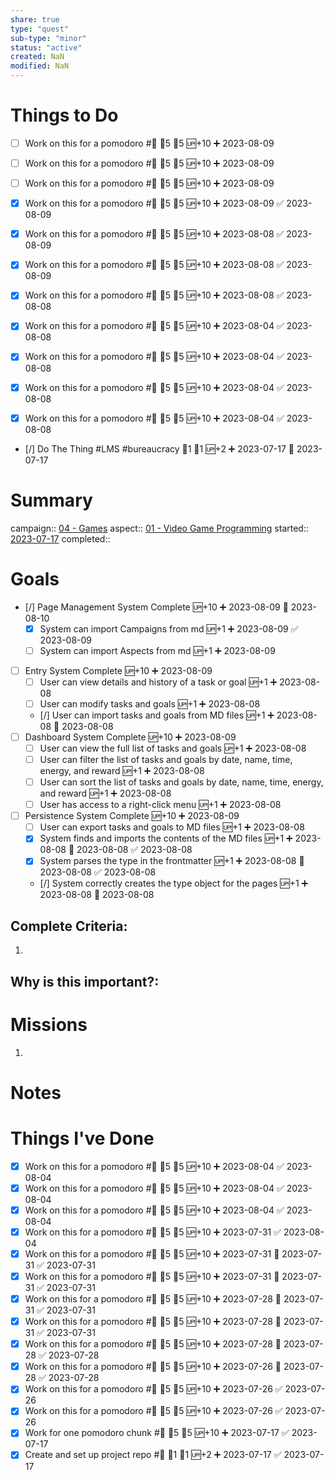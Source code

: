 ```yaml
---
share: true
type: "quest"
sub-type: "minor"
status: "active"
created: NaN 
modified: NaN
---
```

 
# Things to Do
- [ ] Work on this for a pomodoro #👾 🍅5 🥄5 🆙+10 ➕ 2023-08-09
- [ ] Work on this for a pomodoro #👾 🍅5 🥄5 🆙+10 ➕ 2023-08-09
- [ ] Work on this for a pomodoro #👾 🍅5 🥄5 🆙+10 ➕ 2023-08-09
- [x] Work on this for a pomodoro #👾 🍅5 🥄5 🆙+10 ➕ 2023-08-09 ✅ 2023-08-09
- [x] Work on this for a pomodoro #👾 🍅5 🥄5 🆙+10 ➕ 2023-08-08 ✅ 2023-08-09
- [x] Work on this for a pomodoro #👾 🍅5 🥄5 🆙+10 ➕ 2023-08-08 ✅ 2023-08-09
- [x] Work on this for a pomodoro #👾 🍅5 🥄5 🆙+10 ➕ 2023-08-08 ✅ 2023-08-08
- [x] Work on this for a pomodoro #👾 🍅5 🥄5 🆙+10 ➕ 2023-08-04 ✅ 2023-08-08
- [x] Work on this for a pomodoro #👾 🍅5 🥄5 🆙+10 ➕ 2023-08-04 ✅ 2023-08-08
- [x] Work on this for a pomodoro #👾 🍅5 🥄5 🆙+10 ➕ 2023-08-04 ✅ 2023-08-08
- [x] Work on this for a pomodoro #👾 🍅5 🥄5 🆙+10 ➕ 2023-08-04 ✅ 2023-08-08


- [/] Do The Thing #LMS #bureaucracy 🍅1 🥄1 🆙+2 ➕ 2023-07-17 🛫 2023-07-17
# Summary
campaign:: [04 - Games](04%20-%20Games.md)
aspect:: [01 - Video Game Programming](01%20-%20Video%20Game%20Programming.md)
started:: [2023-07-17](../../00%20-%20Life%20Management%20System/09%20-%20Daily%20Notes/2023-07-17.md)
completed::

# Goals
- [/] Page Management System Complete 🆙+10 ➕ 2023-08-09 🛫 2023-08-10
	- [x] System can import Campaigns from md 🆙+1 ➕ 2023-08-09 ✅ 2023-08-09
	- [ ] System can import Aspects from md 🆙+1 ➕ 2023-08-09 

- [ ] Entry System Complete 🆙+10 ➕ 2023-08-09
	- [ ] User can view details and history of a task or goal 🆙+1 ➕ 2023-08-08	
	- [ ] User can modify tasks and goals 🆙+1 ➕ 2023-08-08 
	- [/] User can import tasks and goals from MD files 🆙+1 ➕ 2023-08-08 🛫 2023-08-08 
- [ ] Dashboard System Complete 🆙+10 ➕ 2023-08-09 
	- [ ] User can view the full list of tasks and goals 🆙+1 ➕ 2023-08-08 
	- [ ] User can filter the list of tasks and goals by date, name, time, energy, and reward 🆙+1 ➕ 2023-08-08 
	- [ ] User can sort the list of tasks and goals by date, name, time, energy, and reward 🆙+1 ➕ 2023-08-08 
	- [ ] User has access to a right-click menu 🆙+1 ➕ 2023-08-08 
- [ ] Persistence System Complete 🆙+10 ➕ 2023-08-09 
	- [ ] User can export tasks and goals to MD files 🆙+1 ➕ 2023-08-08 
	- [x] System finds and imports the contents of the MD files 🆙+1 ➕ 2023-08-08 🛫 2023-08-08 ✅ 2023-08-08
	- [x] System parses the type in the frontmatter 🆙+1 ➕ 2023-08-08 🛫 2023-08-08 ✅ 2023-08-08
	- [/] System correctly creates the type object for the pages 🆙+1 ➕ 2023-08-08 🛫 2023-08-08 


## Complete Criteria:
1. 

## Why is this important?:

# Missions
1.

# Notes

# Things I've Done
- [x] Work on this for a pomodoro #👾 🍅5 🥄5 🆙+10 ➕ 2023-08-04 ✅ 2023-08-04
- [x] Work on this for a pomodoro #👾 🍅5 🥄5 🆙+10 ➕ 2023-08-04 ✅ 2023-08-04
- [x] Work on this for a pomodoro #👾 🍅5 🥄5 🆙+10 ➕ 2023-08-04 ✅ 2023-08-04
- [x] Work on this for a pomodoro #👾 🍅5 🥄5 🆙+10 ➕ 2023-07-31 ✅ 2023-08-04
- [x] Work on this for a pomodoro #👾 🍅5 🥄5 🆙+10 ➕ 2023-07-31 🛫 2023-07-31 ✅ 2023-07-31
- [x] Work on this for a pomodoro #👾 🍅5 🥄5 🆙+10 ➕ 2023-07-31 🛫 2023-07-31 ✅ 2023-07-31
- [x] Work on this for a pomodoro #👾 🍅5 🥄5 🆙+10 ➕ 2023-07-28 🛫 2023-07-31 ✅ 2023-07-31
- [x] Work on this for a pomodoro #👾 🍅5 🥄5 🆙+10 ➕ 2023-07-28 🛫 2023-07-31 ✅ 2023-07-31
- [x] Work on this for a pomodoro #👾 🍅5 🥄5 🆙+10 ➕ 2023-07-28 🛫 2023-07-28 ✅ 2023-07-28
- [x] Work on this for a pomodoro #👾 🍅5 🥄5 🆙+10 ➕ 2023-07-26 🛫 2023-07-28 ✅ 2023-07-28
- [x] Work on this for a pomodoro #👾 🍅5 🥄5 🆙+10 ➕ 2023-07-26 ✅ 2023-07-26
- [x] Work on this for a pomodoro #👾 🍅5 🥄5 🆙+10 ➕ 2023-07-26 ✅ 2023-07-26
- [x] Work for one pomodoro chunk #👾 🍅5 🥄5 🆙+10 ➕ 2023-07-17 ✅ 2023-07-17
- [x] Create and set up project repo #👾 🍅1 🥄1 🆙+2 ➕ 2023-07-17 ✅ 2023-07-17